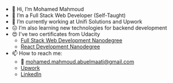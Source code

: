 - 👋 Hi, I’m Mohamed Mahmoud
- 👀 I’m a Full Stack Web Developer (Self-Taught)
- 🔭 I’m currently working at Unifi Solutions and Upwork
- :confounded: I’m also learning new technologies for backend development
- :heart_eyes: I've two certificates from Udacity
  - [Full Stack Web Development Nanodegree](https://graduation.udacity.com/confirm/6KMVGPCN) 
  - [React Development Nanodegree](https://graduation.udacity.com/confirm/6CCQAGQT)
- 📫 How to reach me: 
  - :email: mohamed.mahmoud.abuelmaati@gmail.com
  - [Upwork](https://www.upwork.com/freelancers/~017890c94c02bac361)
  - [LinkedIn](https://www.linkedin.com/in/m-mahmoud-abuelmaati/)
